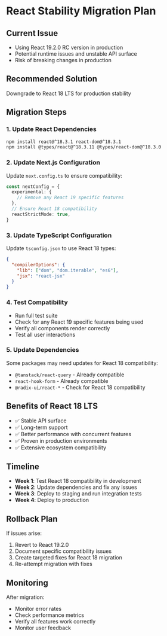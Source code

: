 # React Stability Migration Plan

## Current Issue
- Using React 19.2.0 RC version in production
- Potential runtime issues and unstable API surface
- Risk of breaking changes in production

## Recommended Solution
Downgrade to React 18 LTS for production stability

## Migration Steps

### 1. Update React Dependencies
```bash
npm install react@^18.3.1 react-dom@^18.3.1
npm install @types/react@^18.3.11 @types/react-dom@^18.3.0
```

### 2. Update Next.js Configuration
Update `next.config.ts` to ensure compatibility:
```typescript
const nextConfig = {
  experimental: {
    // Remove any React 19 specific features
  },
  // Ensure React 18 compatibility
  reactStrictMode: true,
}
```

### 3. Update TypeScript Configuration
Update `tsconfig.json` to use React 18 types:
```json
{
  "compilerOptions": {
    "lib": ["dom", "dom.iterable", "es6"],
    "jsx": "react-jsx"
  }
}
```

### 4. Test Compatibility
- Run full test suite
- Check for any React 19 specific features being used
- Verify all components render correctly
- Test all user interactions

### 5. Update Dependencies
Some packages may need updates for React 18 compatibility:
- `@tanstack/react-query` - Already compatible
- `react-hook-form` - Already compatible
- `@radix-ui/react-*` - Check for React 18 compatibility

## Benefits of React 18 LTS
- ✅ Stable API surface
- ✅ Long-term support
- ✅ Better performance with concurrent features
- ✅ Proven in production environments
- ✅ Extensive ecosystem compatibility

## Timeline
- **Week 1**: Test React 18 compatibility in development
- **Week 2**: Update dependencies and fix any issues
- **Week 3**: Deploy to staging and run integration tests
- **Week 4**: Deploy to production

## Rollback Plan
If issues arise:
1. Revert to React 19.2.0
2. Document specific compatibility issues
3. Create targeted fixes for React 18 migration
4. Re-attempt migration with fixes

## Monitoring
After migration:
- Monitor error rates
- Check performance metrics
- Verify all features work correctly
- Monitor user feedback
